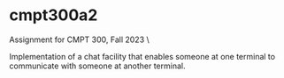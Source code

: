 # cmpt300a2

Assignment for CMPT 300, Fall 2023 \

Implementation of a chat facility that enables someone at one terminal to communicate with someone at another terminal.
